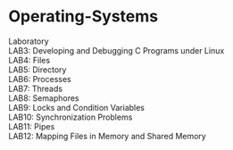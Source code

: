 # Operating-Systems
Laboratory <br />
LAB3: Developing and Debugging C Programs under Linux<br />
LAB4: Files<br />
LAB5: Directory<br />
LAB6: Processes<br />
LAB7: Threads<br />
LAB8: Semaphores<br />
LAB9: Locks and Condition Variables<br />
LAB10: Synchronization Problems<br />
LAB11: Pipes<br />
LAB12: Mapping Files in Memory and Shared Memory<br />
